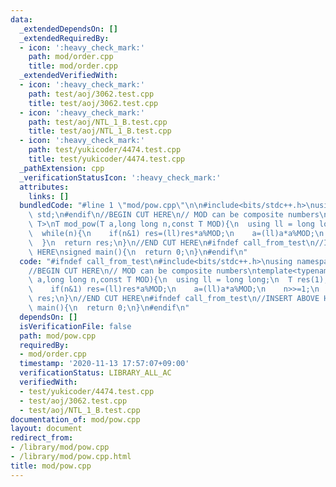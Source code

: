 ```yaml
---
data:
  _extendedDependsOn: []
  _extendedRequiredBy:
  - icon: ':heavy_check_mark:'
    path: mod/order.cpp
    title: mod/order.cpp
  _extendedVerifiedWith:
  - icon: ':heavy_check_mark:'
    path: test/aoj/3062.test.cpp
    title: test/aoj/3062.test.cpp
  - icon: ':heavy_check_mark:'
    path: test/aoj/NTL_1_B.test.cpp
    title: test/aoj/NTL_1_B.test.cpp
  - icon: ':heavy_check_mark:'
    path: test/yukicoder/4474.test.cpp
    title: test/yukicoder/4474.test.cpp
  _pathExtension: cpp
  _verificationStatusIcon: ':heavy_check_mark:'
  attributes:
    links: []
  bundledCode: "#line 1 \"mod/pow.cpp\"\n\n#include<bits/stdc++.h>\nusing namespace\
    \ std;\n#endif\n//BEGIN CUT HERE\n// MOD can be composite numbers\ntemplate<typename\
    \ T>\nT mod_pow(T a,long long n,const T MOD){\n  using ll = long long;\n  T res(1);\n\
    \  while(n){\n    if(n&1) res=(ll)res*a%MOD;\n    a=(ll)a*a%MOD;\n    n>>=1;\n\
    \  }\n  return res;\n}\n//END CUT HERE\n#ifndef call_from_test\n//INSERT ABOVE\
    \ HERE\nsigned main(){\n  return 0;\n}\n#endif\n"
  code: "#ifndef call_from_test\n#include<bits/stdc++.h>\nusing namespace std;\n#endif\n\
    //BEGIN CUT HERE\n// MOD can be composite numbers\ntemplate<typename T>\nT mod_pow(T\
    \ a,long long n,const T MOD){\n  using ll = long long;\n  T res(1);\n  while(n){\n\
    \    if(n&1) res=(ll)res*a%MOD;\n    a=(ll)a*a%MOD;\n    n>>=1;\n  }\n  return\
    \ res;\n}\n//END CUT HERE\n#ifndef call_from_test\n//INSERT ABOVE HERE\nsigned\
    \ main(){\n  return 0;\n}\n#endif\n"
  dependsOn: []
  isVerificationFile: false
  path: mod/pow.cpp
  requiredBy:
  - mod/order.cpp
  timestamp: '2020-11-13 17:57:07+09:00'
  verificationStatus: LIBRARY_ALL_AC
  verifiedWith:
  - test/yukicoder/4474.test.cpp
  - test/aoj/3062.test.cpp
  - test/aoj/NTL_1_B.test.cpp
documentation_of: mod/pow.cpp
layout: document
redirect_from:
- /library/mod/pow.cpp
- /library/mod/pow.cpp.html
title: mod/pow.cpp
---
```

